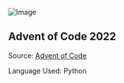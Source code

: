 ![Image](https://www.smarty.com/img/advent-of-code-2022.png)

## Advent of Code 2022

Source: [Advent of Code](https://adventofcode.com/2022)

Language Used: Python